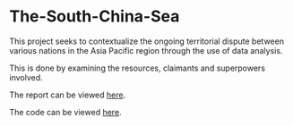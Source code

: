 # The-South-China-Sea
This project seeks to contextualize the ongoing territorial dispute between various nations in the Asia Pacific region through the use of data analysis. 

This is done by examining the resources, claimants and superpowers involved.

The report can be viewed [here](The_South_China_Sea.md).  

The code can be viewed [here](The_South_China_Sea.Rmd).
